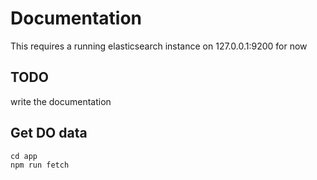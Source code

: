 # Documentation

This requires a running elasticsearch instance on 127.0.0.1:9200 for now

## TODO

write the documentation

## Get DO data

```
cd app
npm run fetch
```
